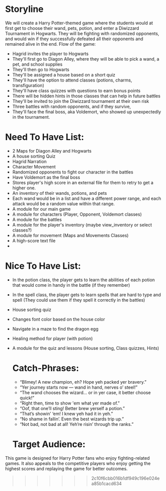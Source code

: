 # Storyline
We will create a Harry Potter-themed game where the students would at first get to choose their wand, pets, potion, and enter a Diwizzard Tournament in Hogwarts. They will be fighting with randomized opponents, and would win if they successfully defeated all their opponents and remained alive in the end.
Flow of the game:
- Hagrid invites the player to Hogwarts
- They'll first go to Diagon Alley, where they will be able to pick a wand, a pet, and school supplies
- They'll then go to Hogwarts
- They'll be assigned a house based on a short quiz
- They'll have the option to attend classes (potions, charms, transfiguration)
- They'll have class quizzes with questions to earn bonus points
- There will be hidden hints in those classes that can help in future battles
- They'll be invited to join the Diwizzard tournament at their own risk
- Three battles with random opponents, and if they survive,
- They'll face the final boss, aka Voldemort, who showed up unexpectedly in the tournament.

# Need To Have List:
- 2 Maps for Diagon Alley and Hogwarts
- A house sorting Quiz
- Hagrid Narration
- Character Movement
- Randomized opponents to fight our character in the battles
- Have Voldemort as the final boss
- Stores player's high score in an external file for them to retry to get a higher one.
- An inventory of their wands, potions, and pets
- Each wand would be in a list and have a different power range, and each attack would be a random value within that range.
- A module for our main game
- A module for characters (Player, Opponent, Voldemort classes)
- A module for the battles
- A module for the player's inventory (maybe view_inventory or select classes?)
- A module for movement (Maps and Movements Classes)
- A high-score text file
- 
# Nice To Have List:  
- In the potion class, the player gets to learn the abilities of each potion that would come in handy in the battle (if they remember)
- In the spell class, the player gets to learn spells that are hard to type and spell (They could use them if they spell it correctly in the battles)
- House sorting quiz
- Changes font color based on the house color
- Navigate in a maze to find the dragon egg
- Healing method for player (with potion)
- A module for the quiz and lessons (House sorting, Class quizzes, Hints)

  # Catch-Phrases:
  - “Blimey! A new champion, eh? Hope yeh packed yer bravery.”
  - “Yer journey starts now — wand in hand, nerves o’ steel!”
  - “The wand chooses the wizard... or in yer case, it better choose quick!”
  - “Right then, time to show 'em what yer made of.”
  - “Oof, that one’ll sting! Better brew yerself a potion.”
  - “That’s showin’ ‘em! I knew yeh had it in yeh.”
  - “No shame in fallin’. Even the best wizards trip up.”
  - “Not bad, not bad at all! Yeh’re risin’ through the ranks.”

  # Target Audience:
This game is designed for Harry Potter fans who enjoy fighting-related games. It also appeals to the competitive players who enjoy getting the highest scores and replaying the game for better outcomes.
>>>>>>> 2c10f6cbb016b1df949c196e024ea85b1cacd634

